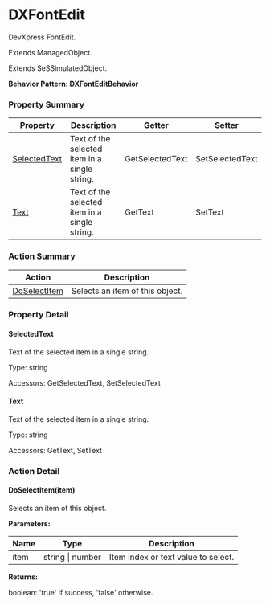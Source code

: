 # DXFontEdit

DevXpress FontEdit.
 
Extends ManagedObject.

Extends SeSSimulatedObject.





**Behavior Pattern: DXFontEditBehavior**


<!-- ============================== property summary ========================== -->

	

### Property Summary

| **Property** | **Description** | **Getter** | **Setter** |
| ------------ | --------------- | ---------- | ---------- |
| [SelectedText](#SelectedText) | Text of the selected item in a single string. | GetSelectedText | SetSelectedText |
| [Text](#Text) | Text of the selected item in a single string. | GetText | SetText |



	
<!-- ============================== action summary ========================== -->



### Action Summary

|  **Action** | **Description** | 
| ----------- | --------------- |
|	[DoSelectItem](#DoSelectItem) | Selects an item of this object. |




<!-- ============================== property detail ========================== -->
	
### Property Detail
		
<a name="SelectedText"></a>
#### SelectedText


Text of the selected item in a single string.

			
	
			
Type: string
			
			
Accessors: GetSelectedText, SetSelectedText
			
		
<a name="Text"></a>
#### Text


Text of the selected item in a single string.

			
	
			
Type: string
			
			
Accessors: GetText, SetText
			
		
	
	
<!-- ============================== action detail ========================== -->
	
### Action Detail
		
<a name="DoSelectItem"></a>    
#### DoSelectItem(item)

Selects an item of this object.


**Parameters:**

|	**Name** | **Type** | **Description** |
| ---------- | -------- | --------------- |
| item | string \| number |	Item index or text value  to select. |




**Returns:**

boolean: 'true' if success, 'false' otherwise.




	

